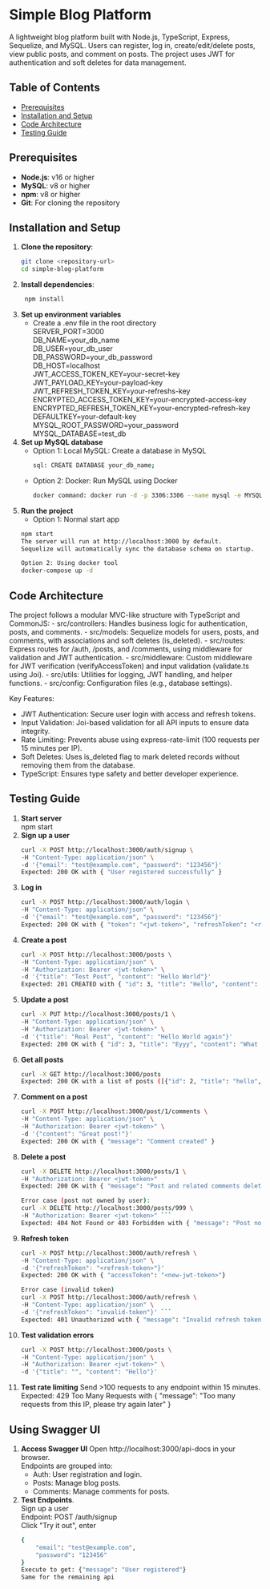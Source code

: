 # Simple Blog Platform

A lightweight blog platform built with Node.js, TypeScript, Express, Sequelize, and MySQL. 
Users can register, log in, create/edit/delete posts, view public posts, and comment on posts. 
The project uses JWT for authentication and soft deletes for data management.

## Table of Contents
- [Prerequisites](#prerequisites)
- [Installation and Setup](#installation-and-setup)
- [Code Architecture](#code-architecture)
- [Testing Guide](#testing-guide)

## Prerequisites
- **Node.js**: v16 or higher
- **MySQL**: v8 or higher
- **npm**: v8 or higher
- **Git**: For cloning the repository

## Installation and Setup
1. **Clone the repository**:
   ```bash
   git clone <repository-url>
   cd simple-blog-platform
2. **Install dependencies**:
   ```bash
    npm install
3. **Set up environment variables**
    - Create a .env file in the root directory<br>
    SERVER_PORT=3000<br>
    DB_NAME=your_db_name<br>
    DB_USER=your_db_user<br>
    DB_PASSWORD=your_db_password<br> 
    DB_HOST=localhost<br>
    JWT_ACCESS_TOKEN_KEY=your-secret-key<br>
    JWT_PAYLOAD_KEY=your-payload-key<br>
    JWT_REFRESH_TOKEN_KEY=your-refreshs-key<br>
    ENCRYPTED_ACCESS_TOKEN_KEY=your-encrypted-access-key<br>
    ENCRYPTED_REFRESH_TOKEN_KEY=your-encrypted-refresh-key<br>
    DEFAULTKEY=your-default-key<br>
    MYSQL_ROOT_PASSWORD=your_password<br>
    MYSQL_DATABASE=test_db
4. **Set up MySQL database**
    - Option 1: Local MySQL: Create a database in MySQL
        ```bash
        sql: CREATE DATABASE your_db_name;
    - Option 2: Docker: Run MySQL using Docker
        ```bash
        docker command: docker run -d -p 3306:3306 --name mysql -e MYSQL_ROOT_PASSWORD=your_db_password -e MYSQL_DATABASE=your_db_name mysql:8
5. **Run the project**
    - Option 1: Normal start app
    ```bash 
    npm start
    The server will run at http://localhost:3000 by default.
    Sequelize will automatically sync the database schema on startup.

    Option 2: Using docker tool
    docker-compose up -d
## Code Architecture
The project follows a modular MVC-like structure with TypeScript and CommonJS:
    - src/controllers: Handles business logic for authentication, posts, and comments.
    - src/models: Sequelize models for users, posts, and comments, with associations and soft deletes (is_deleted).
    - src/routes: Express routes for /auth, /posts, and /comments, using middleware for validation and JWT authentication.
    - src/middleware: Custom middleware for JWT verification (verifyAccessToken) and input validation (validate.ts using Joi).
    - src/utils: Utilities for logging, JWT handling, and helper functions.
    - src/config: Configuration files (e.g., database settings).

Key Features:
- JWT Authentication: Secure user login with access and refresh tokens.
- Input Validation: Joi-based validation for all API inputs to ensure data integrity.
- Rate Limiting: Prevents abuse using express-rate-limit (100 requests per 15 minutes per IP).
- Soft Deletes: Uses is_deleted flag to mark deleted records without removing them from the database.
- TypeScript: Ensures type safety and better developer experience.

## Testing Guide
1. **Start server**<br>
    npm start
2. **Sign up a user**
    ```bash
    curl -X POST http://localhost:3000/auth/signup \
    -H "Content-Type: application/json" \
    -d '{"email": "test@example.com", "password": "123456"}'
    Expected: 200 OK with { "User registered successfully" }
3. **Log in**
    ```bash
    curl -X POST http://localhost:3000/auth/login \
    -H "Content-Type: application/json" \
    -d '{"email": "test@example.com", "password": "123456"}'
    Expected: 200 OK with { "token": "<jwt-token>", "refreshToken": "<refresh-token>" }
4. **Create a post**
    ```bash
    curl -X POST http://localhost:3000/posts \
    -H "Content-Type: application/json" \
    -H "Authorization: Bearer <jwt-token>" \
    -d '{"title": "Test Post", "content": "Hello World"}'
    Expected: 201 CREATED with { "id": 3, "title": "Hello", "content": "World", "user_id": 1 }.
5. **Update a post**
    ```bash
    curl -X PUT http://localhost:3000/posts/1 \
    -H "Content-Type: application/json" \
    -H "Authorization: Bearer <jwt-token>" \
    -d '{"title": "Real Post", "content": "Hello World again"}'
    Expected: 200 OK with { "id": 3, "title": "Eyyy", "content": "What do you do in your free time?", "user_id": 1 }
6. **Get all posts**
    ```bash
    curl -X GET http://localhost:3000/posts
    Expected: 200 OK with a list of posts ([{"id": 2, "title": "hello", "content": "Hello world", "user_id": 1, "email": "abc@gmail.com"}, {...}])
7. **Comment on a post**
    ```bash
    curl -X POST http://localhost:3000/post/1/comments \
    -H "Content-Type: application/json" \
    -H "Authorization: Bearer <jwt-token>" \
    -d '{"content": "Great post!"}'
    Expected: 200 OK with { "message": "Comment created" }
8. **Delete a post**
    ```bash
    curl -X DELETE http://localhost:3000/posts/1 \
    -H "Authorization: Bearer <jwt-token>"
    Expected: 200 OK with { "message": "Post and related comments deleted" }

    Error case (post not owned by user):
    curl -X DELETE http://localhost:3000/posts/999 \
    -H "Authorization: Bearer <jwt-token>" ```
    Expected: 404 Not Found or 403 Forbidden with { "message": "Post not found" } or { "message": "Forbidden: You can only delete your own posts" }
9. **Refresh token**
    ```bash
    curl -X POST http://localhost:3000/auth/refresh \
    -H "Content-Type: application/json" \
    -d '{"refreshToken": "<refresh-token>"}'
    Expected: 200 OK with { "accessToken": "<new-jwt-token>"}

    Error case (invalid token)
    curl -X POST http://localhost:3000/auth/refresh \
    -H "Content-Type: application/json" \
    -d '{"refreshToken": "invalid-token"}' ```
    Expected: 401 Unauthorized with { "message": "Invalid refresh token" }.
10. **Test validation errors**
    ```bash
    curl -X POST http://localhost:3000/posts \
    -H "Content-Type: application/json" \
    -H "Authorization: Bearer <jwt-token>" \
    -d '{"title": "", "content": "Hello"}'
11. **Test rate limiting**
    Send >100 requests to any endpoint within 15 minutes.
    Expected: 429 Too Many Requests with { "message": "Too many requests from this IP, please try again later" }

## Using Swagger UI
1. **Access Swagger UI**
    Open http://localhost:3000/api-docs in your browser.<br>
    Endpoints are grouped into:
    - Auth: User registration and login.
    - Posts: Manage blog posts.
    - Comments: Manage comments for posts.
2. **Test Endpoints**.<br>
    Sign up a user<br>
    Endpoint: POST /auth/signup<br>
    Click "Try it out", enter<br>
    ```bash
    {
        "email": "test@example.com",
        "password": "123456"
    }
    Execute to get: {"message": "User registered"}
    Same for the remaining api